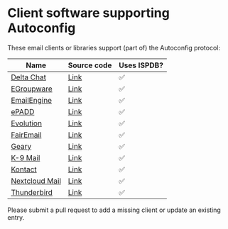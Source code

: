 # Client software supporting Autoconfig

These email clients or libraries support (part of) the Autoconfig protocol:

|Name|Source code|Uses ISPDB?|
|-|-|-|
|[Delta Chat](https://delta.chat/)|[Link](https://github.com/deltachat/deltachat-core-rust/blob/main/src/configure.rs)|:white_check_mark:|
|[EGroupware](https://www.egroupware.org/)|[Link](https://github.com/EGroupware/egroupware/blob/master/admin/inc/class.admin_mail.inc.php)|:white_check_mark:|
|[EmailEngine](https://emailengine.app/)|[Link](https://github.com/postalsys/emailengine/blob/master/lib/autodetect-imap-settings.js)|:white_check_mark:|
|[ePADD](https://www.epaddproject.org/)|[Link](https://github.com/ePADD/epadd/blob/main/src/java/edu/stanford/muse/webapp/Accounts.java)|:white_check_mark:|
|[Evolution](https://wiki.gnome.org/Apps/Evolution)|[Link](https://gitlab.gnome.org/GNOME/evolution/-/blob/master/src/mail/e-mail-autoconfig.c)|:white_check_mark:|
|[FairEmail](https://email.faircode.eu/)|[Link](https://github.com/M66B/FairEmail/blob/master/app/src/main/java/eu/faircode/email/EmailProvider.java)|:white_check_mark:|
|[Geary](https://wiki.gnome.org/Apps/Geary)|[Link](https://gitlab.gnome.org/GNOME/geary/-/blob/main/src/client/accounts/accounts-autoconfig.vala)|:white_check_mark:|
|[K-9 Mail](https://k9mail.app/)|[Link](https://github.com/thunderbird/thunderbird-android/tree/main/feature/autodiscovery/autoconfig/src/main/kotlin/app/k9mail/autodiscovery/autoconfig)|:white_check_mark:|
|[Kontact](https://kontact.kde.org/)|[Link](https://invent.kde.org/pim/kmail-account-wizard/-/blob/master/src/ispdbservice.cpp)|:white_check_mark:|
|[Nextcloud Mail](https://apps.nextcloud.com/apps/mail)|[Link](https://github.com/nextcloud/mail/tree/main/lib/Service/AutoConfig)|:white_check_mark:|
|[Thunderbird](https://thunderbird.net/)|[Link](https://searchfox.org/comm-central/source/mail/components/accountcreation/modules)|:white_check_mark:|

Please submit a pull request to add a missing client or update an existing entry.

